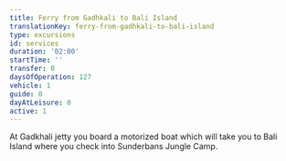 ```yaml
---
title: Ferry from Gadhkali to Bali Island
translationKey: ferry-from-gadhkali-to-bali-island
type: excursions
id: services
duration: '02:00'
startTime: ''
transfer: 0
daysOfOperation: 127
vehicle: 1
guide: 0
dayAtLeisure: 0
active: 1
---
```

At Gadkhali jetty you board a motorized boat which will take you to Bali Island where you check into Sunderbans Jungle Camp. 